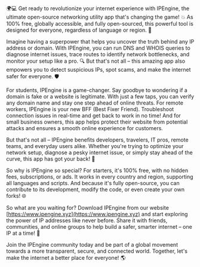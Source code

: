 🌍💻 Get ready to revolutionize your internet experience with IPEngine, the ultimate open-source networking utility app that's changing the game! 💥 As 100% free, globally accessible, and fully open-sourced, this powerful tool is designed for everyone, regardless of language or region. 📡

Imagine having a superpower that helps you uncover the truth behind any IP address or domain. With IPEngine, you can run DNS and WHOIS queries to diagnose internet issues, trace routes to identify network bottlenecks, and monitor your setup like a pro. 🔍 But that's not all – this amazing app also empowers you to detect suspicious IPs, spot scams, and make the internet safer for everyone. 🛡️

For students, IPEngine is a game-changer. Say goodbye to wondering if a domain is fake or a website is legitimate. With just a few taps, you can verify any domain name and stay one step ahead of online threats. For remote workers, IPEngine is your new BFF (Best Fixer Friend). Troubleshoot connection issues in real-time and get back to work in no time! And for small business owners, this app helps protect their website from potential attacks and ensures a smooth online experience for customers.

But that's not all – IPEngine benefits developers, travelers, IT pros, remote teams, and everyday users alike. Whether you're trying to optimize your network setup, diagnose a pesky internet issue, or simply stay ahead of the curve, this app has got your back! 🚀

So why is IPEngine so special? For starters, it's 100% free, with no hidden fees, subscriptions, or ads. It works in every country and region, supporting all languages and scripts. And because it's fully open-source, you can contribute to its development, modify the code, or even create your own forks! 🌐

So what are you waiting for? Download IPEngine from our website [https://www.ipengine.xyz](https://www.ipengine.xyz) and start exploring the power of IP addresses like never before. Share it with friends, communities, and online groups to help build a safer, smarter internet – one IP at a time! 💪

Join the IPEngine community today and be part of a global movement towards a more transparent, secure, and connected world. Together, let's make the internet a better place for everyone! 🌎